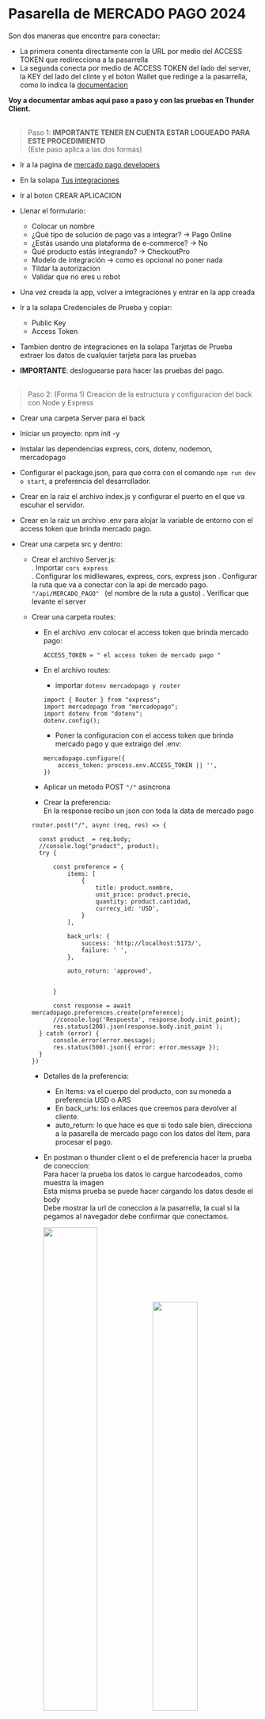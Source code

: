Pasarella de MERCADO PAGO 2024
====
Son dos maneras que encontre para conectar:

  * La primera conenta directamente con la URL por medio del ACCESS TOKEN que redirecciona a la pasarrella
  * La segunda conecta por medio de ACCESS TOKEN del lado del server, la KEY del lado del clinte y el boton
   Wallet que redirige a la pasarrella, como lo indica la [documentacion](https://www.mercadopago.com.ar/developers/es/docs/checkout-pro/integrate-checkout-pro/web)

**Voy a documentar ambas aqui paso a paso y con las pruebas en Thunder Client.**<br><br>

> Paso 1: **IMPORTANTE TENER EN CUENTA ESTAR LOGUEADO PARA ESTE PROCEDIMIENTO** 
<br>(Este paso aplica a las dos formas)
  * Ir a la pagina de [mercado pago developers](https://www.mercadopago.com.ar/developers/es)
  * En la solapa [Tus integraciones](https://www.mercadopago.com.ar/developers/panel/app)
  * Ir al boton CREAR APLICACION
  * Llenar el formulario:
  
      * Colocar un nombre
      * ¿Qué tipo de solución de pago vas a integrar? -> Pago Online
      * ¿Estás usando una plataforma de e-commerce? -> No
      * Qué producto estás integrando? -> CheckoutPro
      * Modelo de integración -> como es opcional no poner nada
      * Tildar la autorizacion
      * Validar que no eres u robot
   
 * Una vez creada la app, volver a imtegraciones y entrar en la app creada
 * Ir a la solapa Credenciales de Prueba y copiar:

   * Public Key
   * Access Token

 * Tambien dentro de integraciones en la solapa Tarjetas de Prueba extraer los datos de cualquier tarjeta para las pruebas
 * **IMPORTANTE**: desloguearse para hacer las pruebas del pago.<br><br>


> Paso 2: (Forma 1) Creacion de la estructura y configuracion del back con Node y Express

  * Crear una carpeta Server para el back 
  * Iniciar un proyecto: npm init -y
  * Instalar las dependencias express, cors, dotenv, nodemon, mercadopago
  * Configurar el package.json, para que corra con el comando `npm run dev o start`, a preferencia del desarrollador.
  * Crear en la raiz el archivo index.js y configurar el puerto en el que va escuhar el servidor.
  * Crear en la raiz un archivo .env para alojar la variable de entorno con el access token que brinda mercado pago.
  * Crear una carpeta src y dentro:

      * Crear el archivo Server.js:<br>
        . Importar `cors express`<br>
        . Configurar los midllewares, express, cors, express json
        . Configurar la ruta que va a conectar con la api de mercado pago.
        `"/api/MERCADO_PAGO" ` (el nombre de la ruta a gusto)
        . Verificar que levante el server

      * Crear una carpeta routes:<br>
        - En el archivo .env colocar el access token que brinda mercado pago:<br>
          ```
          ACCESS_TOKEN = " el access token de mercado pago "
          ```
        - En el archivo routes: <br>
          - importar `dotenv mercadopago y router`<br>
          ```
          import { Router } from "express";
          import mercadopago from "mercadopago";
          import dotenv from "dotenv";
          dotenv.config();
          ```
          - Poner la configuracion con el access token que brinda mercado pago y que extraigo del .env:
          ```
          mercadopago.configure({
              access_token: process.env.ACCESS_TOKEN || '',
          })
          ```

        - Aplicar un metodo POST `"/"` asincrona
        - Crear la preferencia:<br>
          En la response recibo un json con toda la data de mercado pago
        ```
        router.post("/", async (req, res) => {
      
          const product  = req.body;
          //console.log("product", product);
          try {
              
              const preference = {
                  items: [
                      {
                          title: product.nombre, 
                          unit_price: product.precio,
                          quantity: product.cantidad,
                          currecy_id: 'USD',
                      }
                  ],
      
                  back_urls: {
                      success: 'http://localhost:5173/',
                      failure: ' ',
                  },
      
                  auto_return: 'approved',
                  
                  
              }
      
              const response = await mercadopago.preferences.create(preference);
              //console.log('Respuesta', response.body.init_point);
              res.status(200).json(response.body.init_point );
          } catch (error) {
              console.error(error.message);
              res.status(500).json({ error: error.message });
          }
        })
        ```
        - Detalles de la preferencia:
          
            * En Items: va el cuerpo del producto, con su moneda a preferencia USD o ARS
            * En back_urls: los enlaces que creemos para devolver al cliente.
            * auto_return: lo que hace es que si todo sale bien, direcciona a la pasarella de mercado pago
               con los datos del Item, para procesar el pago.
        - En postman o thunder client o el de preferencia hacer la prueba de coneccion:<br>
          Para hacer la prueba los datos lo cargue harcodeados, como muestra la imagen<br>
          Esta misma prueba se puede hacer cargando los datos desde el body<br>
          Debe mostrar la url de coneccion a la pasarrella, la cual si la pegamos al navegador debe confirmar que conectamos.
          
         
          <img src='/Img/prueba-post.png' style="width: 50%; height: auto;">
          <img src='/Img/prueba-pago.png' style="width: 46%; height: auto;">

        > Paso 3: (Forma 1) Creacion de la estructura y configuracion del Front con React Vite

          * Iniciar un proyecto vite:

              * `npm create vite@latest`
              * ` npm i` para intalacion de la carpeta node modules
              * Corro el proyecto con `npm run dev`
              * Intalar axios para las peticiones al back
              * En la raiz cree un json con 3 productos en la raiz del proyecto para simular la ecommerce:
                ```
                 [
                   {
                     "imagen": "https://via.placeholder.com/150",
                     "nombre": "Producto 1",
                     "precio": 20,
                     "cantidad": 1
                   },
                   {
                     "imagen": "https://via.placeholder.com/150",
                     "nombre": "Producto 2",
                     "precio": 30,
                     "cantidad": 1
                   },
                   {
                     "imagen": "https://via.placeholder.com/150",
                     "nombre": "Producto 3",
                     "precio": 25,
                     "cantidad": 1
                   }
                 ]
                ```
              * Dentro de la carpeta src crear un componente
              * En el componente:

                  * Importo axios
                  * Importo el json
                  * En un handle donde conecto con el back a la api de mercado pago:
                     ```
                      const response = await axios.post("http://localhost:3000/api/Mercado_Pago", products)
                      
                       //redirecciona a la pasarella de pago
                       window.location.href = response.data
                      }
                    ```       
              * Retorno las card con el boton que dirije a la pasarella para realizar el pago:
                 ```
                   return (
                    <div className="containerSuperior">
                        {
                            products.map((prod) => (
                                <div className="containerProducts" key={prod.id}>
                                    <img src={prod.imagen} alt={prod.nombre} />
                                    <h2>{prod.nombre}</h2>
                                    <p>${prod.precio}</p>
                
                                    <button onClick={() => handleBuy(prod)}>Comprar</button>
                                </div>
                            ))
                        }
                    </div>
                  )
                 ```
             * Al levantar el server de React visualizo la ecomerce de simulacion:
       
               <img src="/Img/simulador-front.png" style="width: 70%; height: auto;">
           
             * Al precionar el boton comprar direcciona a la pasarella y en la consola del navegador
               <br>se puede ver la url que brinda mercado pago :
           
              
               <img src="/Img/prueba-front.png" style="width: 70%; height: auto;">

      
> Paso 4: Hacer las pruebas de pago

  * Presionar pagar con tarjeta :

     * Llenar los campos con los datos de la tarjeta de prueba

     <img src="/Img/form1.png" style="width: 70%; height: auto;"> 
   
    * Llenar el campo DNI con cualquier numero falso:
      
     <img src="/Img/form2.png" style="width: 70%; height: auto;"> 

    * Elejir una cuota:

     <img src="/Img/form3.png" style="width: 70%; height: auto;"> 
     
   * Completar el campo email:

     <img src="/Img/form4.png" style="width: 70%; height: auto;"> 
     
   * Brinda el mensaje exitoso del pago y redirecciona nuevamento a la ecomerce:

     <img src="/Img/form5.png" style="width: 70%; height: auto;"> 

     

    
     
